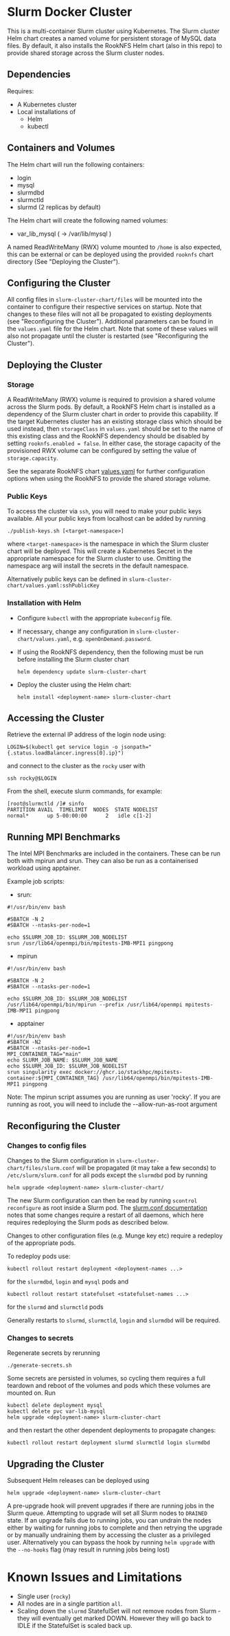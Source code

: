 # Slurm Docker Cluster

This is a multi-container Slurm cluster using Kubernetes. The Slurm cluster Helm chart creates a named volume for persistent storage of MySQL data files. By default, it also installs the
RookNFS Helm chart (also in this repo) to provide shared storage across the Slurm cluster nodes.

## Dependencies

Requires:

* A Kubernetes cluster
* Local installations of
  * Helm
  * kubectl

## Containers and Volumes

The Helm chart will run the following containers:

* login
* mysql
* slurmdbd
* slurmctld
* slurmd (2 replicas by default)

The Helm chart will create the following named volumes:

* var_lib_mysql     ( -> /var/lib/mysql )

A named ReadWriteMany (RWX) volume mounted to `/home` is also expected, this can be external or can be deployed using the provided `rooknfs` chart directory (See "Deploying the Cluster").

## Configuring the Cluster

All config files in `slurm-cluster-chart/files` will be mounted into the container to configure their respective services on startup. Note that changes to these files will not all be propagated to existing deployments (see "Reconfiguring the Cluster"). Additional parameters can be found in the `values.yaml` file for the Helm chart. Note that some of these values will also not propagate until the cluster is restarted (see "Reconfiguring the Cluster").

## Deploying the Cluster

### Storage

A ReadWriteMany (RWX) volume is required to provision a shared volume across the Slurm pods. By default, a RookNFS Helm chart is installed as a dependency of the Slurm cluster chart in order to provide this capability. If the target Kubernetes cluster has an existing storage class which should be used instead, then `storageClass` in `values.yaml` should be set to the name of this existing class and the RookNFS dependency should be disabled by setting `rooknfs.enabled = false`. In either case, the storage capacity of the provisioned RWX volume can be configured by setting the value of `storage.capacity`.

See the separate RookNFS chart [values.yaml](./rooknfs/values.yaml) for further configuration options when using the RookNFS to provide the shared storage volume.

### Public Keys

To access the cluster via `ssh`, you will need to make your public keys available. All your public keys from localhost can be added by running

```console
./publish-keys.sh [<target-namespace>]
```
where `<target-namespace>` is the namespace in which the Slurm cluster chart will be deployed. This will create a Kubernetes Secret in the appropriate namespace for the Slurm cluster to use. Omitting the namespace arg will install the secrets in the default namespace.

Alternatively public keys can be defined in `slurm-cluster-chart/values.yaml:sshPublicKey`

### Installation with Helm

- Configure `kubectl` with the appropriate `kubeconfig` file.

- If necessary, change any configuration in `slurm-cluster-chart/values.yaml`, e.g. `openOnDemand.password`.

- If using the RookNFS dependency, then the following must be run before installing the Slurm cluster chart
  ```console
  helm dependency update slurm-cluster-chart
  ```

- Deploy the cluster using the Helm chart:
  ```console
  helm install <deployment-name> slurm-cluster-chart
  ```

## Accessing the Cluster

Retrieve the external IP address of the login node using:
```console
LOGIN=$(kubectl get service login -o jsonpath="{.status.loadBalancer.ingress[0].ip}")
```
and connect to the cluster as the `rocky` user with
```console
ssh rocky@$LOGIN
```

From the shell, execute slurm commands, for example:

```console
[root@slurmctld /]# sinfo
PARTITION AVAIL  TIMELIMIT  NODES  STATE NODELIST
normal*      up 5-00:00:00      2   idle c[1-2]
```

## Running MPI Benchmarks

The Intel MPI Benchmarks are included in the containers. These can be run both with mpirun and srun. They can also be run as a containerised workload using apptainer.

Example job scripts:
* srun:
```console
#!/usr/bin/env bash

#SBATCH -N 2
#SBATCH --ntasks-per-node=1

echo $SLURM_JOB_ID: $SLURM_JOB_NODELIST
srun /usr/lib64/openmpi/bin/mpitests-IMB-MPI1 pingpong
```
* mpirun
```console
#!/usr/bin/env bash

#SBATCH -N 2
#SBATCH --ntasks-per-node=1

echo $SLURM_JOB_ID: $SLURM_JOB_NODELIST
/usr/lib64/openmpi/bin/mpirun --prefix /usr/lib64/openmpi mpitests-IMB-MPI1 pingpong
```
* apptainer
```console
#!/usr/bin/env bash
#SBATCH -N2
#SBATCH --ntasks-per-node=1
MPI_CONTAINER_TAG="main"
echo SLURM_JOB_NAME: $SLURM_JOB_NAME
echo $SLURM_JOB_ID: $SLURM_JOB_NODELIST
srun singularity exec docker://ghcr.io/stackhpc/mpitests-container:${MPI_CONTAINER_TAG} /usr/lib64/openmpi/bin/mpitests-IMB-MPI1 pingpong
```

Note: The mpirun script assumes you are running as user 'rocky'. If you are running as root, you will need to include the --allow-run-as-root argument

## Reconfiguring the Cluster

### Changes to config files

Changes to the Slurm configuration in `slurm-cluster-chart/files/slurm.conf` will be propagated (it may take a few seconds) to `/etc/slurm/slurm.conf` for all pods except the `slurmdbd` pod by running

```console
helm upgrade <deployment-name> slurm-cluster-chart/
```

The new Slurm configuration can then be read by running `scontrol reconfigure` as root inside a Slurm pod. The [slurm.conf documentation](https://slurm.schedmd.com/slurm.conf.html) notes that some changes require a restart of all daemons, which here requires redeploying the Slurm pods as described below.

Changes to other configuration files (e.g. Munge key etc) require a redeploy of the appropriate pods.

To redeploy pods use:
```console
kubectl rollout restart deployment <deployment-names ...>
```
for the `slurmdbd`, `login` and `mysql` pods and

```
kubectl rollout restart statefulset <statefulset-names ...>
```
for the `slurmd` and `slurmctld` pods

Generally restarts to `slurmd`, `slurmctld`, `login` and `slurmdbd` will be required.

### Changes to secrets

Regenerate secrets by rerunning
```console
./generate-secrets.sh
```
Some secrets are persisted in volumes, so cycling them requires a full teardown and reboot of the volumes and pods which these volumes are mounted on. Run
```console
kubectl delete deployment mysql
kubectl delete pvc var-lib-mysql
helm upgrade <deployment-name> slurm-cluster-chart
```
and then restart the other dependent deployments to propagate changes:
```console
kubectl rollout restart deployment slurmd slurmctld login slurmdbd
```

## Upgrading the Cluster

Subsequent Helm releases can be deployed using
```console
helm upgrade <deployment-name> slurm-cluster-chart
```

A pre-upgrade hook will prevent upgrades if there are running jobs in the Slurm queue. Attempting to upgrade will set all Slurm nodes to `DRAINED` state. If an upgrade fails due to running jobs, you can undrain the nodes either by waiting for running jobs to complete and then retrying the upgrade or by manually undraining them by accessing the cluster as a privileged user. Alternatively you can bypass the hook by running `helm upgrade` with the `--no-hooks` flag (may result in running jobs being lost)

# Known Issues and Limitations
- Single user (`rocky`)
- All nodes are in a single partition `all`.
- Scaling down the `slurmd` StatefulSet will not remove nodes from Slurm - they will eventually get marked DOWN. However they will go back to IDLE if the StatefulSet is scaled back up.
